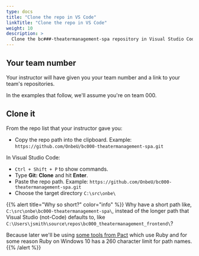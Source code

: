 ```yaml
---
type: docs
title: "Clone the repo in VS Code"
linkTitle: "Clone the repo in VS Code"
weight: 10
description: >
  Clone the bc###-theatermanagement-spa repository in Visual Studio Code.
---
```


## Your team number

Your instructor will have given you your team number and a link
to your team's repositories.

In the examples that follow, we'll assume you're on team 000.

## Clone it

From the repo list that your instructor gave you:

 - Copy the repo path into the clipboard.
   Example: `https://github.com/OnbeU/bc000-theatermanagement-spa.git`

In Visual Studio Code:

 - `Ctrl + Shift + P` to show commands.
 - Type **Git: Clone** and hit **Enter**.
 - Paste the repo path.
   Example: `https://github.com/OnbeU/bc000-theatermanagement-spa.git`
 - Choose the target directory `C:\src\onbe\`

{{% alert title="Why so short?" color="info" %}}
Why have a short path like, `C:\src\onbe\bc000-theatermanagement-spa\`, instead of the
longer path that Visual Studio (not-Code) defaults to, like
`C:\Users\jsmith\source\repos\bc000_theatermanagement_frontend\`?

Because later we'll be using 
[some tools from Pact](https://github.com/pact-foundation)
which use Ruby and for some reason Ruby on Windows 10 has a 260 character limit for path names.
{{% /alert %}}
